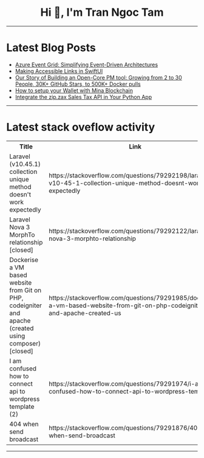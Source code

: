 <h1 align="center">Hi 👋, I'm Tran Ngoc Tam</h1>

---

# Latest Blog Posts 
<!-- BLOG-POST-LIST:START -->
- [Azure Event Grid: Simplifying Event-Driven Architectures](https://dev.to/dazevedo/azure-event-grid-simplifying-event-driven-architectures-318l)
- [Making Accessible Links in SwiftUI](https://dev.to/intuitdev/making-accessible-links-in-swiftui-3l5g)
- [Our Story of Building an Open-Core PM tool: Growing from 2 to 30 People, 30K+ GitHub Stars, to 500K+ Docker pulls](https://dev.to/vihar/our-story-of-building-an-open-core-pm-tool-growing-from-2-to-30-people-30k-github-stars-to-38pi)
- [How to setup your Wallet with Mina Blockchain](https://dev.to/muzir_adeniran_56c85ff342/how-to-setup-your-wallet-with-mina-blockchain-1ifg)
- [Integrate the zip.zax Sales Tax API in Your Python App](https://dev.to/humanintelligence/integrate-the-zipzax-sales-tax-api-in-your-python-app-15im)
<!-- BLOG-POST-LIST:END -->

---

# Latest stack oveflow activity
<table>
  <tr><th>Title</th><th>Link</th></tr>
  <!-- STACKOVERFLOW:START --><tr><td>Laravel &lpar;v10.45.1&rpar; collection unique method doesn&#39;t work expectedly</td><td>https://stackoverflow.com/questions/79292198/laravel-v10-45-1-collection-unique-method-doesnt-work-expectedly</td></tr><tr><td>Laravel Nova 3 MorphTo relationship [closed]</td><td>https://stackoverflow.com/questions/79292122/laravel-nova-3-morphto-relationship</td></tr><tr><td>Dockerise a VM based website from Git on PHP, codeigniter and apache &lpar;created using composer&rpar; [closed]</td><td>https://stackoverflow.com/questions/79291985/dockerise-a-vm-based-website-from-git-on-php-codeigniter-and-apache-created-us</td></tr><tr><td>I am confused how to connect api to wordpress template &lpar;2&rpar;</td><td>https://stackoverflow.com/questions/79291974/i-am-confused-how-to-connect-api-to-wordpress-template-2</td></tr><tr><td>404 when send broadcast</td><td>https://stackoverflow.com/questions/79291876/404-when-send-broadcast</td></tr><!-- STACKOVERFLOW:END -->
</table>

---


